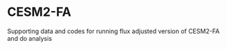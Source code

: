 # CESM2-FA
Supporting data and codes for running flux adjusted version of CESM2-FA and do analysis 
